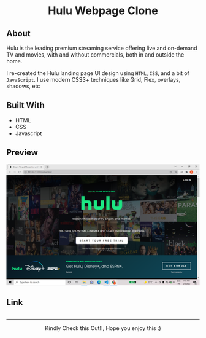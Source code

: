 <h1 align="center">Hulu Webpage Clone</h1>

## About
Hulu is the leading premium streaming service offering live and on-demand TV and movies, with and without commercials, both in and outside the home.

I re-created the Hulu landing page UI design using `HTML`, `CSS`, and a bit of `JavaScript`. I use modern CSS3+ techniques like Grid, Flex, overlays, shadows, etc

## Built With
* HTML
* CSS
* Javascript

## Preview
![image](https://github.com/asmitaporwal/Hulu-Webpage-Clone/blob/master/Preview.png)

## Link
```

```

---
<p align="center">Kindly Check this Out!!, Hope you enjoy this :)</p>
